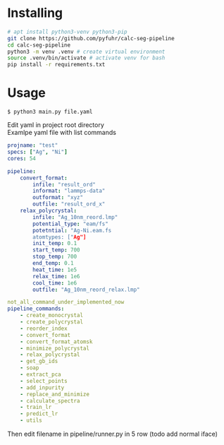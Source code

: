 # Installing
```bash
# apt install python3-venv python3-pip
git clone https://github.com/pyfuhr/calc-seg-pipeline
cd calc-seg-pipeline
python3 -m venv .venv # create virtual environment
source .venv/bin/activate # activate venv for bash
pip install -r requirements.txt
```

# Usage

`$ python3 main.py file.yaml`

Edit yaml in project root directory <br>
Examlpe yaml file with list commands

```yaml
projname: "test"
specs: ["Ag", "Ni"]
cores: 54

pipeline:
    convert_format:
        infile: "result_ord"
        informat: "lammps-data"
        outformat: "xyz"
        outfile: "result_ord_x"
    relax_polycrystal:
        infile: "Ag_10nm_reord.lmp"
        potential_type: "eam/fs"
        potetntial: "Ag-Ni.eam.fs
        atomtypes: ["Ag"]
        init_temp: 0.1
        start_temp: 700
        stop_temp: 700
        end_temp: 0.1
        heat_time: 1e5
        relax_time: 1e6
        cool_time: 1e6
        outfile: "Ag_10nm_reord_relax.lmp"

not_all_command_under_implemented_now
pipeline_commands:
    - create_monocrystal
    - create_polycrystal
    - reorder_index
    - convert_format
    - convert_format_atomsk
    - minimize_polycrystal
    - relax_polycrystal
    - get_gb_ids
    - soap
    - extract_pca
    - select_points
    - add_inpurity
    - replace_and_minimize
    - calculate_spectra
    - train_lr
    - predict_lr
    - utils
```

Then edit filename in pipeline/runner.py in 5 row (todo add normal iface)
